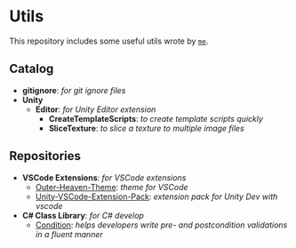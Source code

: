 # Utils
This repository includes some useful utils wrote by [`me`](https://github.com/Verbess).

## Catalog
- **gitignore**: *for git ignore files*
- **Unity**
  - **Editor**: *for Unity Editor extension*
    - **CreateTemplateScripts**: *to create template scripts quickly*
    - **SliceTexture**: *to slice a texture to multiple image files*

## Repositories
- **VSCode Extensions**: *for VSCode extensions*
  - [Outer-Heaven-Theme](https://github.com/Verbess/Outer-Heaven-Theme): *theme for VSCode*
  - [Unity-VSCode-Extension-Pack](https://github.com/Verbess/Unity-VSCode-Extension-Pack): *extension pack for Unity Dev with vscode*
- **C# Class Library**: *for C# develop*
  - [Condition](https://github.com/Verbess/Condition): *helps developers write pre- and postcondition validations in a fluent manner*